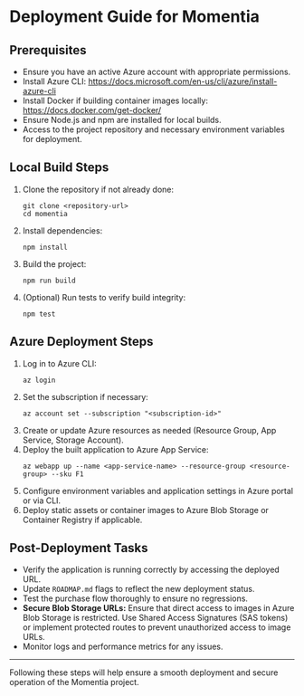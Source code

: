 # Deployment Guide for Momentia

## Prerequisites
- Ensure you have an active Azure account with appropriate permissions.
- Install Azure CLI: https://docs.microsoft.com/en-us/cli/azure/install-azure-cli
- Install Docker if building container images locally: https://docs.docker.com/get-docker/
- Ensure Node.js and npm are installed for local builds.
- Access to the project repository and necessary environment variables for deployment.

## Local Build Steps
1. Clone the repository if not already done:
   ```
   git clone <repository-url>
   cd momentia
   ```
2. Install dependencies:
   ```
   npm install
   ```
3. Build the project:
   ```
   npm run build
   ```
4. (Optional) Run tests to verify build integrity:
   ```
   npm test
   ```

## Azure Deployment Steps
1. Log in to Azure CLI:
   ```
   az login
   ```
2. Set the subscription if necessary:
   ```
   az account set --subscription "<subscription-id>"
   ```
3. Create or update Azure resources as needed (Resource Group, App Service, Storage Account).
4. Deploy the built application to Azure App Service:
   ```
   az webapp up --name <app-service-name> --resource-group <resource-group> --sku F1
   ```
5. Configure environment variables and application settings in Azure portal or via CLI.
6. Deploy static assets or container images to Azure Blob Storage or Container Registry if applicable.

## Post-Deployment Tasks
- Verify the application is running correctly by accessing the deployed URL.
- Update `ROADMAP.md` flags to reflect the new deployment status.
- Test the purchase flow thoroughly to ensure no regressions.
- **Secure Blob Storage URLs:** Ensure that direct access to images in Azure Blob Storage is restricted. Use Shared Access Signatures (SAS tokens) or implement protected routes to prevent unauthorized access to image URLs.
- Monitor logs and performance metrics for any issues.

---

Following these steps will help ensure a smooth deployment and secure operation of the Momentia project.
